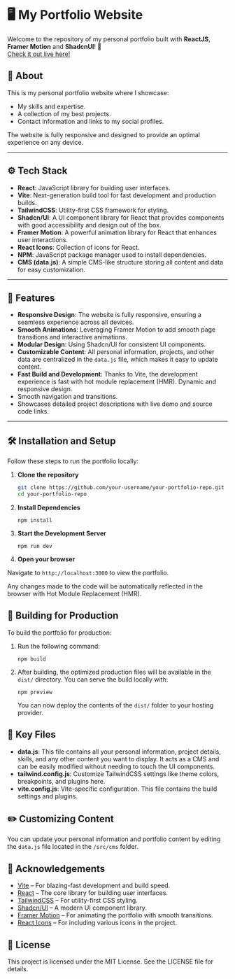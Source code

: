 # 🖥️ My Portfolio Website

Welcome to the repository of my personal portfolio built with **ReactJS**, **Framer Motion** and **ShadcnUI**! 🚀  
[Check it out live here!](https://aniket-portfolio-ak.netlify.app/)

## 📌 About

This is my personal portfolio website where I showcase:

- My skills and expertise.
- A collection of my best projects.
- Contact information and links to my social profiles.

The website is fully responsive and designed to provide an optimal experience on any device.

---

## ⚙️ Tech Stack

- **React**: JavaScript library for building user interfaces.
- **Vite**: Next-generation build tool for fast development and production builds.
- **TailwindCSS**: Utility-first CSS framework for styling.
- **Shadcn/UI**: A UI component library for React that provides components with good accessibility and design out of the box.
- **Framer Motion**: A powerful animation library for React that enhances user interactions.
- **React Icons**: Collection of icons for React.
- **NPM**: JavaScript package manager used to install dependencies.
- **CMS (data.js)**: A simple CMS-like structure storing all content and data for easy customization.

---

## 🎨 Features

- **Responsive Design**: The website is fully responsive, ensuring a seamless experience across all devices.
- **Smooth Animations**: Leveraging Framer Motion to add smooth page transitions and interactive animations.
- **Modular Design**: Using Shadcn/UI for consistent UI components.
- **Customizable Content**: All personal information, projects, and other data are centralized in the `data.js` file, which makes it easy to update content.
- **Fast Build and Development**: Thanks to Vite, the development experience is fast with hot module replacement (HMR). Dynamic and responsive design.
- Smooth navigation and transitions.
- Showcases detailed project descriptions with live demo and source code links.

---

## 🛠️ Installation and Setup

Follow these steps to run the portfolio locally:

1. **Clone the repository**

   ```bash
   git clone https://github.com/your-username/your-portfolio-repo.git
   cd your-portfolio-repo
   ```

2. **Install Dependencies**

   `npm install`

3. **Start the Development Server**

   `npm run dev`

4. **Open your browser**

Navigate to `http://localhost:3000` to view the portfolio.

Any changes made to the code will be automatically reflected in the browser with Hot Module Replacement (HMR).

## 🚀 Building for Production

To build the portfolio for production:

1.  Run the following command:

    `npm build`

2.  After building, the optimized production files will be available in the `dist/` directory. You can serve the build locally with:

    `npm preview`

    You can now deploy the contents of the `dist/` folder to your hosting provider.

## 📂 Key Files

- **data.js**: This file contains all your personal information, project details, skills, and any other content you want to display. It acts as a CMS and can be easily modified without needing to touch the UI components.
- **tailwind.config.js**: Customize TailwindCSS settings like theme colors, breakpoints, and plugins here.
- **vite.config.js**: Vite-specific configuration. This file contains the build settings and plugins.

## ✏️ Customizing Content

You can update your personal information and portfolio content by editing the `data.js` file located in the `/src/cms` folder.

## 🙌 Acknowledgements

- [Vite](https://vitejs.dev/) – For blazing-fast development and build speed.
- [React](https://reactjs.org/) – The core library for building user interfaces.
- [TailwindCSS](https://tailwindcss.com/) – For utility-first CSS styling.
- [Shadcn/UI](https://shadcn.dev/) – A modern UI component library.
- [Framer Motion](https://motion.dev/) – For animating the portfolio with smooth transitions.
- [React Icons](https://react-icons.github.io/react-icons/) – For including various icons in the project.

## 📄 License

This project is licensed under the MIT License. See the LICENSE file for details.
